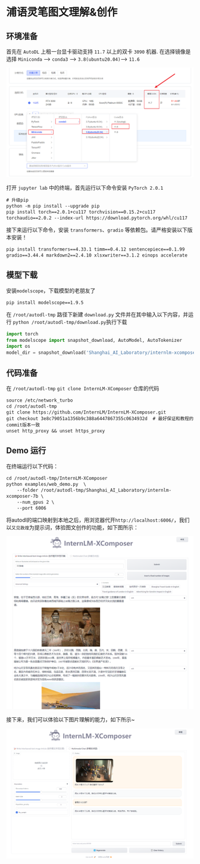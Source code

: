 # 浦语灵笔图文理解&创作

## 环境准备

首先在 `AutoDL` 上租一台显卡驱动支持 `11.7` 以上的双卡 `3090` 机器.
在选择镜像是选择 `Miniconda` --> `conda3` --> `3.8(ubuntu20.04)`--> `11.6`

![Alt text](images/image-8.png)

打开 `jupyter lab` 中的终端，首先运行以下命令安装 `PyTorch 2.0.1`

```shell
# 升级pip
python -m pip install --upgrade pip
pip install torch==2.0.1+cu117 torchvision==0.15.2+cu117 torchaudio==2.0.2 --index-url https://download.pytorch.org/whl/cu117
```

接下来运行以下命令，安装 `transformers`、`gradio` 等依赖包。请严格安装以下版本安装！

```shell
pip install transformers==4.33.1 timm==0.4.12 sentencepiece==0.1.99 gradio==3.44.4 markdown2==2.4.10 xlsxwriter==3.1.2 einops accelerate
```
## 模型下载

安装`modelscope`，下载模型的老朋友了

```shell
pip install modelscope==1.9.5
```

在 `/root/autodl-tmp` 路径下新建 `download.py` 文件并在其中输入以下内容，并运行 `python /root/autodl-tmp/download.py`执行下载

```python
import torch
from modelscope import snapshot_download, AutoModel, AutoTokenizer
import os
model_dir = snapshot_download('Shanghai_AI_Laboratory/internlm-xcomposer-7b', cache_dir='/root/autodl-tmp', revision='master')
```

## 代码准备

在 `/root/autodl-tmp` `git clone InternLM-XComposer` 仓库的代码

```shell
source /etc/network_turbo
cd /root/autodl-tmp
git clone https://github.com/InternLM/InternLM-XComposer.git
git checkout 3e8c79051a1356b9c388a6447867355c0634932d  # 最好保证和教程的commit版本一致
unset http_proxy && unset https_proxy
```

## Demo 运行

在终端运行以下代码：

```shell
cd /root/autodl-tmp/InternLM-XComposer
python examples/web_demo.py  \
    --folder /root/autodl-tmp/Shanghai_AI_Laboratory/internlm-xcomposer-7b \
    --num_gpus 2 \
    --port 6006
```

将autodl的端口映射到本地之后，用浏览器代开`http://localhost:6006/`，我们以`又见敦煌`为提示词，体验图文创作的功能，如下图所示：

![Alt text](images/image-9.png)

接下来，我们可以体验以下图片理解的能力，如下所示~

![Alt text](images/image-10.png)